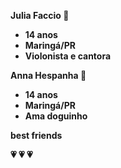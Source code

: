  <b>Julia Faccio<b>  🎤
- 14 anos 
- Maringá/PR
- Violonista e cantora

 <b>Anna Hespanha<b> 🎤
- 14 anos
- Maringá/PR
- Ama doguinho

best friends

  💗 💗 💗 
